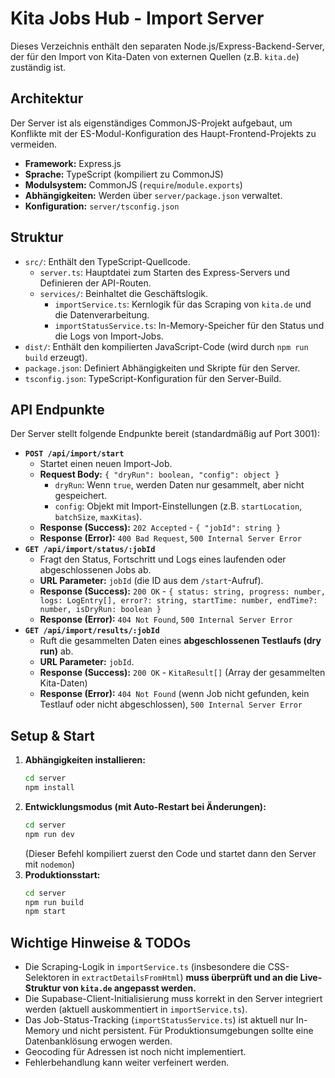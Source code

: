 # Kita Jobs Hub - Import Server

Dieses Verzeichnis enthält den separaten Node.js/Express-Backend-Server, der für den Import von Kita-Daten von externen Quellen (z.B. `kita.de`) zuständig ist.

## Architektur

Der Server ist als eigenständiges CommonJS-Projekt aufgebaut, um Konflikte mit der ES-Modul-Konfiguration des Haupt-Frontend-Projekts zu vermeiden.

-   **Framework:** Express.js
-   **Sprache:** TypeScript (kompiliert zu CommonJS)
-   **Modulsystem:** CommonJS (`require`/`module.exports`)
-   **Abhängigkeiten:** Werden über `server/package.json` verwaltet.
-   **Konfiguration:** `server/tsconfig.json`

## Struktur

-   `src/`: Enthält den TypeScript-Quellcode.
    -   `server.ts`: Hauptdatei zum Starten des Express-Servers und Definieren der API-Routen.
    -   `services/`: Beinhaltet die Geschäftslogik.
        -   `importService.ts`: Kernlogik für das Scraping von `kita.de` und die Datenverarbeitung.
        -   `importStatusService.ts`: In-Memory-Speicher für den Status und die Logs von Import-Jobs.
-   `dist/`: Enthält den kompilierten JavaScript-Code (wird durch `npm run build` erzeugt).
-   `package.json`: Definiert Abhängigkeiten und Skripte für den Server.
-   `tsconfig.json`: TypeScript-Konfiguration für den Server-Build.

## API Endpunkte

Der Server stellt folgende Endpunkte bereit (standardmäßig auf Port 3001):

-   **`POST /api/import/start`**
    -   Startet einen neuen Import-Job.
    -   **Request Body:** `{ "dryRun": boolean, "config": object }`
        -   `dryRun`: Wenn `true`, werden Daten nur gesammelt, aber nicht gespeichert.
        -   `config`: Objekt mit Import-Einstellungen (z.B. `startLocation`, `batchSize`, `maxKitas`).
    -   **Response (Success):** `202 Accepted` - `{ "jobId": string }`
    -   **Response (Error):** `400 Bad Request`, `500 Internal Server Error`
-   **`GET /api/import/status/:jobId`**
    -   Fragt den Status, Fortschritt und Logs eines laufenden oder abgeschlossenen Jobs ab.
    -   **URL Parameter:** `jobId` (die ID aus dem `/start`-Aufruf).
    -   **Response (Success):** `200 OK` - `{ status: string, progress: number, logs: LogEntry[], error?: string, startTime: number, endTime?: number, isDryRun: boolean }`
    -   **Response (Error):** `404 Not Found`, `500 Internal Server Error`
-   **`GET /api/import/results/:jobId`**
    -   Ruft die gesammelten Daten eines **abgeschlossenen Testlaufs (dry run)** ab.
    -   **URL Parameter:** `jobId`.
    -   **Response (Success):** `200 OK` - `KitaResult[]` (Array der gesammelten Kita-Daten)
    -   **Response (Error):** `404 Not Found` (wenn Job nicht gefunden, kein Testlauf oder nicht abgeschlossen), `500 Internal Server Error`

## Setup & Start

1.  **Abhängigkeiten installieren:**
    ```bash
    cd server
    npm install
    ```
2.  **Entwicklungsmodus (mit Auto-Restart bei Änderungen):**
    ```bash
    cd server
    npm run dev
    ```
    (Dieser Befehl kompiliert zuerst den Code und startet dann den Server mit `nodemon`)
3.  **Produktionsstart:**
    ```bash
    cd server
    npm run build
    npm start
    ```

## Wichtige Hinweise & TODOs

-   Die Scraping-Logik in `importService.ts` (insbesondere die CSS-Selektoren in `extractDetailsFromHtml`) **muss überprüft und an die Live-Struktur von `kita.de` angepasst werden.**
-   Die Supabase-Client-Initialisierung muss korrekt in den Server integriert werden (aktuell auskommentiert in `importService.ts`).
-   Das Job-Status-Tracking (`importStatusService.ts`) ist aktuell nur In-Memory und nicht persistent. Für Produktionsumgebungen sollte eine Datenbanklösung erwogen werden.
-   Geocoding für Adressen ist noch nicht implementiert.
-   Fehlerbehandlung kann weiter verfeinert werden.
